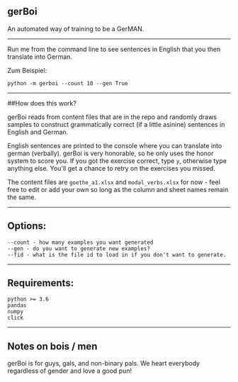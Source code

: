 gerBoi
---

An automated way of training to be a GerMAN.

---
Run me from the command line to see sentences in English that you then translate into German.

Zum Beispiel:
```angular2
python -m gerboi --count 10 --gen True
```
---
##How does this work?

gerBoi reads from content files that are in the repo and randomly draws samples to construct grammatically correct (if a little asinine) sentences in English and German. 

English sentences are printed to the console where you can translate into german (verbally).  gerBoi is very honorable, so he only uses the honor system to score you.  If you got the exercise correct, type `y`, otherwise type anything else.  You'll get a chance to retry on the exercises you missed.

The content files are `goethe_a1.xlsx` and `modal_verbs.xlsx` for now - feel free to edit or add your own so long as the column and sheet names remain the same.

---

## Options:
```angular2
--count - how many examples you want generated
--gen - do you want to generate new examples?
--fid - what is the file id to load in if you don't want to generate.
```
---
## Requirements:
```angular2
python >= 3.6
pandas
numpy
click
```
---
## Notes on bois / men
gerBoi is for guys, gals, and non-binary pals.  We heart everybody regardless of gender and love a good pun!